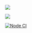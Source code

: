 <a href="https://codeclimate.com/github/codeclimate/codeclimate/maintainability"><img src="https://api.codeclimate.com/v1/badges/a99a88d28ad37a79dbf6/maintainability" /></a>

<a href="https://codeclimate.com/github/codeclimate/codeclimate/test_coverage"><img src="https://api.codeclimate.com/v1/badges/a99a88d28ad37a79dbf6/test_coverage" /></a>

<a href="https://github.com/safbek/frontend-project-lvl2/actions"><img src="https://github.com/safbek/frontend-project-lvl2/workflows/Node%20CI/badge.svg" alt="Node CI" style="max-width:100%;"></a>
